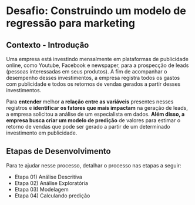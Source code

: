 # Desafio: Construindo um modelo de regressão para marketing

## **Contexto - Introdução**

Uma empresa está investindo mensalmente em plataformas de publicidade online, como Youtube, Facebook e newspaper, para a prospecção de leads (pessoas interessadas em seus produtos). A fim de acompanhar o desempenho desses investimentos, a empresa registra todos os gastos com publicidade e todos os retornos de vendas gerados a partir desses investimentos.

Para **entender** melhor **a relação entre as variáveis** presentes nesses registros e **identificar os fatores que mais impactam** na geração de leads, a empresa solicitou a análise de um especialista em dados. **Além disso, a empresa busca criar um modelo de predição** de valores para estimar o retorno de vendas que pode ser gerado a partir de um determinado investimento em publicidade.

## Etapas de Desenvolvimento

Para te ajudar nesse processo, detalhar o processo nas etapas a seguir:

- Etapa 01) Análise Descritiva
- Etapa 02) Análise Exploratória
- Etapa 03) Modelagem
- Etapa 04) Calculando predição
